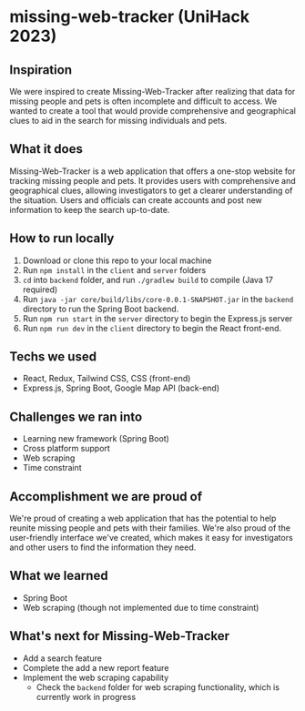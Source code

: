 # missing-web-tracker (UniHack 2023)
## Inspiration
We were inspired to create Missing-Web-Tracker after realizing that data for missing people and pets is often incomplete and difficult to access. We wanted to create a tool that would provide comprehensive and geographical clues to aid in the search for missing individuals and pets.

## What it does
Missing-Web-Tracker is a web application that offers a one-stop website for tracking missing people and pets. It provides users with comprehensive and geographical clues, allowing investigators to get a clearer understanding of the situation. Users and officials can create accounts and post new information to keep the search up-to-date.

## How to run locally
1. Download or clone this repo to your local machine
1. Run `npm install` in the `client` and `server` folders
1. `cd` into `backend` folder, and run `./gradlew build` to compile (Java 17 required)
1. Run `java -jar core/build/libs/core-0.0.1-SNAPSHOT.jar` in the `backend` directory to run the Spring Boot backend.
1. Run `npm run start` in the `server` directory to begin the Express.js server
1. Run `npm run dev` in the `client` directory to begin the React front-end. 

## Techs we used
- React, Redux, Tailwind CSS, CSS (front-end)
- Express.js, Spring Boot, Google Map API (back-end)

## Challenges we ran into
- Learning new framework (Spring Boot)
- Cross platform support
- Web scraping
- Time constraint

## Accomplishment we are proud of 
We're proud of creating a web application that has the potential to help reunite missing people and pets with their families. We're also proud of the user-friendly interface we've created, which makes it easy for investigators and other users to find the information they need.

## What we learned
- Spring Boot
- Web scraping (though not implemented due to time constraint)

## What's next for Missing-Web-Tracker
- Add a search feature
- Complete the add a new report feature
- Implement the web scraping capability
  - Check the `backend` folder for web scraping functionality, which is currently work in progress
